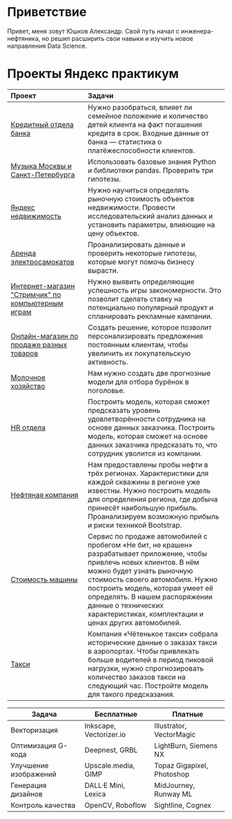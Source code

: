 # Приветствие
Привет, меня зовут Юшков Александр. Свой путь начал с инженера-нефтяника, но решил расширить свои навыки и изучить новое направления Data Science. 

# Проекты Яндекс практикум

| Проект | Задачи |
| :-----------| :----------- |
| [Кредитный отдела банка](https://github.com/Unerster/WAY_DS/blob/d4b9fc3fd602f0f638ad2355005cc85468828f30/credit_project/credit_pr.ipynb)| Нужно разобраться, влияет ли семейное положение и количество детей клиента на факт погашения кредита в срок. Входные данные от банка — статистика о платёжеспособности клиентов.|
| [Музыка Москвы и Санкт-Петербурга](https://github.com/Unerster/WAY_DS/blob/b7e6311e54a1fe8238d0b52348578ca00ba044ef/music_project/pr_music.ipynb)| Использовать базовые знания Python и библиотеки pandas. Проверить три гипотезы.|
| [Яндекс недвижимость](https://github.com/Unerster/WAY_DS/blob/2a82f6ab1a4577736dc59c6bb33434007edaa375/real_estate_project/pr_real_estate.ipynb)| Нужно научиться определять рыночную стоимость объектов недвижимости. Провести исследовательский анализ данных и установить параметры, влияющие на цену объектов.|
|[Аренда электросамокатов](https://github.com/Unerster/WAY_DS/blob/7f5bcb3be22b44ee9705d7b116477d09331c751f/go_users_project/pr_users_go.ipynb)| Проанализировать данные и проверить некоторые гипотезы, которые могут помочь бизнесу вырасти.|
|[Интернет-магазин "Стримчик" по компьютерным играм](https://github.com/Unerster/WAY_DS/blob/4aab9c417152e637c740aaaefa1359aa5136d20f/computer_games_project/pr_computer_games.ipynb)| Нужно выявить определяющие успешность игры закономерности. Это позволит сделать ставку на потенциально популярный продукт и спланировать рекламные кампании.|
|[Онлайн-магазин по продаже разных товаров](https://github.com/Unerster/WAY_DS/blob/3b9cbd8dbc32a5d96e60c65f99d9168271bc137f/online_store_project/pr_online_store.ipynb)| Создать решение, которое позволит персонализировать предложения постоянным клиентам, чтобы увеличить их покупательскую активность.|
|[Молочное хозяйство](https://github.com/Unerster/WAY_DS/blob/8f159b396a255491a28018b32b88b78cc4a7a13c/cow_farm_project/pr_cow_farm.ipynb)| Нам нужно создать две прогнозные модели для отбора бурёнок в поголовье.|
|[HR отдела](https://github.com/Unerster/WAY_DS/blob/283495fe70a0b8d17b7b5d3b90a5d68ad6f01346/hr_departament_project/pr_hr_department.ipynb)| Построить модель, которая сможет предсказать уровень удовлетворённости сотрудника на основе данных заказчика. Построить модель, которая сможет на основе данных заказчика предсказать то, что сотрудник уволится из компании.|
|[Нефтяная компания](https://github.com/Unerster/WAY_DS/tree/e573b5edce49af8f520fbef392fb2a23d38d28a0/oil_company_project)| Нам предоставлены пробы нефти в трёх регионах. Характеристики для каждой скважины в регионе уже известны. Нужно построить модель для определения региона, где добыча принесёт наибольшую прибыль. Проанализируем возможную прибыль и риски техникой Bootstrap.|
|[Стоимость машины](https://github.com/Unerster/WAY_DS/blob/c745d242d70e11a3ee367bea45cb66c137e35ff4/price_cars_project/pr_price_cars.ipynb)| Сервис по продаже автомобилей с пробегом «Не бит, не крашен» разрабатывает приложение, чтобы привлечь новых клиентов. В нём можно будет узнать рыночную стоимость своего автомобиля. Нужно построить модель, которая умеет её определять. В нашем распоряжении данные о технических характеристиках, комплектации и ценах других автомобилей.|
|[Такси](https://github.com/Unerster/WAY_DS/blob/771378380b00c7b0d71af1bcdfa1356095251ac4/orders_taxi_project/pr_orders_taxi.ipynb)| Компания «Чётенькое такси» собрала исторические данные о заказах такси в аэропортах. Чтобы привлекать больше водителей в период пиковой нагрузки, нужно спрогнозировать количество заказов такси на следующий час. Постройте модель для такого предсказания.|

| **Задача**               | **Бесплатные**              | **Платные**                |
|--------------------------|---------------------------|---------------------------|
| Векторизация             | Inkscape, Vectorizer.io    | Illustrator, VectorMagic  |
| Оптимизация G-кода       | Deepnest, GRBL            | LightBurn, Siemens NX     |
| Улучшение изображений    | Upscale.media, GIMP       | Topaz Gigapixel, Photoshop|
| Генерация дизайнов       | DALL·E Mini, Lexica       | MidJourney, Runway ML     |
| Контроль качества        | OpenCV, Roboflow          | Sightline, Cognex        |

